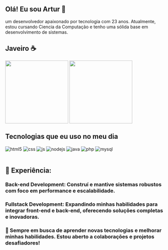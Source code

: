 ## Olá! Eu sou Artur 🤘

 um desenvolvedor apaixonado por tecnologia com 23 anos. Atualmente, estou cursando Ciencia da Computação e tenho uma sólida base em desenvolvimento de sistemas.
  ## Javeiro ☕
<td>
  <a>
    <img height=200 align="center" src="https://github-readme-stats.vercel.app/api?username=ArturCampos17&show_icons=true&theme=tokyonight"/>
  </a>
  <a>
    <img height=200 background="transparent" align="center" src="https://github-readme-stats.vercel.app/api/top-langs?username=ArturCampos17&layout=compact&langs_count=8&card_width=320&show_icons=true&theme=tokyonight" />
  </a>
</td>

## Tecnologias que eu uso no meu dia

<div style="display: inline_block">
  <img align="center" alt="html5" src="https://img.shields.io/badge/HTML5-E34F26?style=for-the-badge&logo=html5&logoColor=white" />
  <img align="center" alt="css" src="https://img.shields.io/badge/CSS3-1572B6?style=for-the-badge&logo=css3&logoColor=white" />
  <img align="center" alt="js" src="https://img.shields.io/badge/JavaScript-F7DF1E?style=for-the-badge&logo=javascript&logoColor=black" />
  <img align="center" alt="nodejs" src="https://img.shields.io/badge/Node.js-43853D?style=for-the-badge&logo=node.js&logoColor=white" />
  <img align="center" alt="java" src="https://img.shields.io/badge/Java-ED8B00?style=for-the-badge&logo=openjdk&logoColor=white" />
  <img align="center" alt="php" src="https://img.shields.io/badge/PHP-777BB4?style=for-the-badge&logo=php&logoColor=white" />
  <img align="center" alt="mysql" src="https://img.shields.io/badge/MySQL-005C84?style=for-the-badge&logo=mysql&logoColor=white" />
</div><br/>

## 🔧 Experiência:

### Back-end Development: Construí e mantive sistemas robustos com foco em performance e escalabilidade.

### Fullstack Development: Expandindo minhas habilidades para integrar front-end e back-end, oferecendo soluções completas e inovadoras.

### 🚀 Sempre em busca de aprender novas tecnologias e melhorar minhas habilidades. Estou aberto a colaborações e projetos desafiadores!
